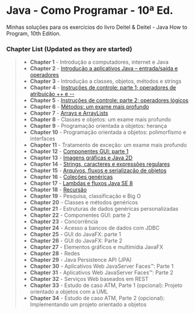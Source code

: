 # Java - Como Programar - 10ª Ed.
Minhas soluções para os exercícios do livro Deitel & Deitel - Java How to Program, 10th Edition.

### Chapter List (Updated as they are started)

> - **Chapter 1**  - Introdução a computadores, internet e Java
> - **Chapter 2**  - [Introdução a aplicativos Java – entrada/saída e operadores](https://github.com/Guto-Alves/Java-Como-Programar-10Ed/tree/master/src/ch02)
> - **Chapter 3**  - Introdução a classes, objetos, métodos e strings
> - **Chapter 4**  - [Instruções de controle: parte 1; operadores de atribuição ++ e --](https://github.com/Guto-Alves/Java-Como-Programar-10Ed/tree/master/src/ch04)
> - **Chapter 5**  - [Instruções de controle: parte 2; operadores lógicos](https://github.com/Guto-Alves/Java-Como-Programar-10Ed/tree/master/src/ch05)
> - **Chapter 6**  - [Métodos: um exame mais profundo](https://github.com/Guto-Alves/Java-Como-Programar-10Ed/tree/master/src/ch06)
> - **Chapter 7**  - [Arrays e ArrayLists](https://github.com/Guto-Alves/Java-Como-Programar-10Ed/tree/master/src/ch07)
> - **Chapter 8**  - Classes e objetos: um exame mais profundo
> - **Chapter 9**  - Programação orientada a objetos: herança
> - **Chapter 10** - Programação orientada a objetos: polimorfismo e interfaces
> - **Chapter 11** - Tratamento de exceção: um exame mais profundo
> - **Chapter 12** - [Componentes GUI: parte 1](https://github.com/Guto-Alves/Java-Como-Programar-10Ed/tree/master/src/ch12)
> - **Chapter 13** - [Imagens gráficas e Java 2D](https://github.com/Guto-Alves/Java-Como-Programar-10Ed/tree/master/src/ch13)
> - **Chapter 14** - [Strings, caracteres e expressões regulares](https://github.com/Guto-Alves/Java-Como-Programar-10Ed/tree/master/src/ch14)
> - **Chapter 15** - [Arquivos, fluxos e serialização de objetos](https://github.com/Guto-Alves/Java-Como-Programar-10Ed/tree/master/src/ch15)
> - **Chapter 16** - [Coleções genéricas](https://github.com/Guto-Alves/Java-Como-Programar-10Ed/tree/master/src/ch16)
> - **Chapter 17** - [Lambdas e fluxos Java SE 8](https://github.com/Guto-Alves/Java-Como-Programar-10Ed/tree/master/src/ch17)
> - **Chapter 18** - [Recursão](https://github.com/Guto-Alves/Java-Como-Programar-10Ed/tree/master/src/ch18)
> - **Chapter 19** - Pesquisa, classificação e Big O
> - **Chapter 20** - Classes e métodos genéricos
> - **Chapter 21** - Estruturas de dados genéricas personalizadas
> - **Chapter 22** - Componentes GUI: parte 2
> - **Chapter 23** - Concorrência
> - **Chapter 24** - Acesso a bancos de dados com JDBC
> - **Chapter 25** - GUI do JavaFX: parte 1
> - **Chapter 26** - GUI do JavaFX: Parte 2
> - **Chapter 27** - Elementos gráficos e multimídia JavaFX
> - **Chapter 28** - Redes
> - **Chapter 29** - Java Persistence API (JPA)
> - **Chapter 30** - Aplicativos Web JavaServer Faces™: Parte 1
> - **Chapter 31** - Aplicativos Web JavaServer Faces™: Parte 2
> - **Chapter 32** - Serviços Web baseados em REST
> - **Chapter 33** - Estudo de caso ATM, Parte 1 (opcional): Projeto orientado a objetos com a UML
> - **Chapter 34** - Estudo de caso ATM, Parte 2 (opcional): Implementando um projeto orientado a objetos
